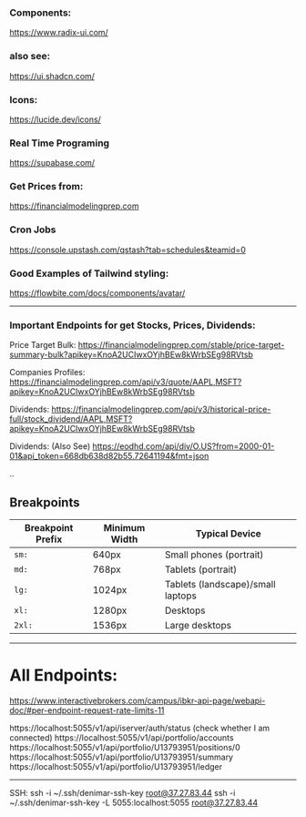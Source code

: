 ### Components:
https://www.radix-ui.com/

### also see:
https://ui.shadcn.com/

### Icons:
https://lucide.dev/icons/


### Real Time Programing
https://supabase.com/

### Get Prices from:
https://financialmodelingprep.com

### Cron Jobs
https://console.upstash.com/qstash?tab=schedules&teamid=0

### Good Examples of Tailwind styling:
https://flowbite.com/docs/components/avatar/

-------------------------------------------------------------------------

### Important Endpoints for get Stocks, Prices, Dividends:

Price Target Bulk:
https://financialmodelingprep.com/stable/price-target-summary-bulk?apikey=KnoA2UCIwxOYjhBEw8kWrbSEg98RVtsb

Companies Profiles:
https://financialmodelingprep.com/api/v3/quote/AAPL,MSFT?apikey=KnoA2UCIwxOYjhBEw8kWrbSEg98RVtsb

Dividends:
https://financialmodelingprep.com/api/v3/historical-price-full/stock_dividend/AAPL,MSFT?apikey=KnoA2UCIwxOYjhBEw8kWrbSEg98RVtsb

Dividends: (Also See)
https://eodhd.com/api/div/O.US?from=2000-01-01&api_token=668db638d82b55.72641194&fmt=json

..

## Breakpoints

| Breakpoint Prefix | Minimum Width | Typical Device                  |
| ----------------- | ------------- | ------------------------------- |
| `sm:`             | 640px         | Small phones (portrait)         |
| `md:`             | 768px         | Tablets (portrait)              |
| `lg:`             | 1024px        | Tablets (landscape)/small laptops|
| `xl:`             | 1280px        | Desktops                        |
| `2xl:`            | 1536px        | Large desktops                  |


---------------------------------------------------------------------------------------------
# All Endpoints:
https://www.interactivebrokers.com/campus/ibkr-api-page/webapi-doc/#per-endpoint-request-rate-limits-11

https://localhost:5055/v1/api/iserver/auth/status (check whether I am connected)
https://localhost:5055/v1/api/portfolio/accounts
https://localhost:5055/v1/api/portfolio/U13793951/positions/0
https://localhost:5055/v1/api/portfolio/U13793951/summary
https://localhost:5055/v1/api/portfolio/U13793951/ledger



-----------
SSH:
ssh -i ~/.ssh/denimar-ssh-key root@37.27.83.44
ssh -i ~/.ssh/denimar-ssh-key -L 5055:localhost:5055 root@37.27.83.44